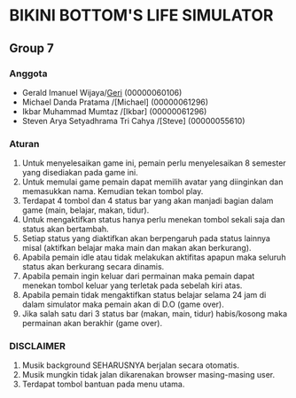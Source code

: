 # BIKINI BOTTOM'S LIFE SIMULATOR
## Group 7

### Anggota
- Gerald Imanuel Wijaya/[Geri](https://github.com/geraldimanuelstudent) (00000060106)
- Michael Danda Pratama /[Michael] (00000061296)
- Ikbar Muhammad Mumtaz /[Ikbar] (00000061296)
- Steven Arya Setyadhrama Tri Cahya /[Steve] (00000055610)

### Aturan
1. Untuk menyelesaikan game ini, pemain perlu menyelesaikan 8 semester yang disediakan pada game ini.
2. Untuk memulai game pemain dapat memilih avatar yang diinginkan dan memasukkan nama. Kemudian tekan tombol play. 
3. Terdapat 4 tombol dan 4 status bar yang akan manjadi bagian dalam game (main, belajar, makan, tidur).
4. Untuk mengaktifkan status hanya perlu menekan tombol sekali saja dan status akan bertambah. 
5. Setiap status yang diaktifkan akan berpengaruh pada status lainnya misal (aktifkan belajar maka main dan makan akan berkurang).
6. Apabila pemain idle atau tidak melakukan aktifitas apapun maka seluruh status akan berkurang secara dinamis.
7. Apabila pemain ingin keluar dari permainan maka pemain dapat menekan tombol keluar yang terletak pada sebelah kiri atas.
9. Apabila pemain tidak mengaktifkan status belajar selama 24 jam di dalam simulator maka pemain akan di D.O (game over).
10. Jika salah satu dari 3 status bar (makan, main, tidur) habis/kosong maka permainan akan berakhir (game over).

### DISCLAIMER
1. Musik background SEHARUSNYA berjalan secara otomatis.
2. Musik mungkin tidak jalan dikarenakan browser masing-masing user.
3. Terdapat tombol bantuan pada menu utama.
